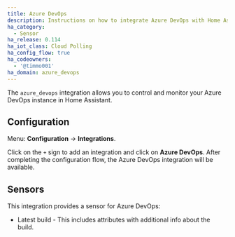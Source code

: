 ```yaml
---
title: Azure DevOps
description: Instructions on how to integrate Azure DevOps with Home Assistant.
ha_category:
  - Sensor
ha_release: 0.114
ha_iot_class: Cloud Polling
ha_config_flow: true
ha_codeowners:
  - '@timmo001'
ha_domain: azure_devops
---
```


The `azure_devops` integration allows you to control and monitor your
Azure DevOps instance in Home Assistant.

## Configuration

Menu: **Configuration** -> **Integrations**.

Click on the `+` sign to add an integration and click on **Azure DevOps**.
After completing the configuration flow, the Azure DevOps
integration will be available.

## Sensors

This integration provides a sensor for Azure DevOps:

- Latest build - This includes attributes with additional info about the build.
